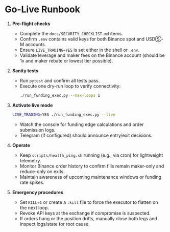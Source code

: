 # Go-Live Runbook

1. **Pre-flight checks**
   - Complete the `docs/SECURITY_CHECKLIST.md` items.
   - Confirm `.env` contains valid keys for both Binance spot and USDⓈ-M accounts.
   - Ensure `LIVE_TRADING=YES` is set either in the shell or `.env`.
   - Validate leverage and maker fees on the Binance account (should be 1x and maker rebate or lowest tier possible).

2. **Sanity tests**
   - Run `pytest` and confirm all tests pass.
   - Execute one dry-run loop to verify connectivity:
     ```bash
     ./run_funding_exec.py --max-loops 1
     ```

3. **Activate live mode**
   ```bash
   LIVE_TRADING=YES ./run_funding_exec.py --live
   ```
   - Watch the console for funding edge calculations and order submission logs.
   - Telegram (if configured) should announce entry/exit decisions.

4. **Operate**
   - Keep `scripts/health_ping.sh` running (e.g., via cron) for lightweight telemetry.
   - Monitor Binance order history to confirm fills remain maker-only and reduce-only on exits.
   - Maintain awareness of upcoming maintenance windows or funding rate spikes.

5. **Emergency procedures**
   - Set `KILL=1` or create a `.kill` file to force the executor to flatten on the next loop.
   - Revoke API keys at the exchange if compromise is suspected.
   - If orders hang or the position drifts, manually close both legs and inspect logs/state for root cause.
